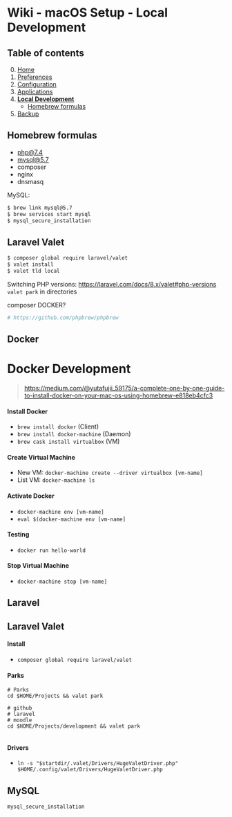 # Wiki - macOS Setup - Local Development

## Table of contents
0. [Home](https://github.com/bartdenhoed/wiki/blob/master/macos-setup/0-home.md)
1. [Preferences](https://github.com/bartdenhoed/wiki/blob/master/macos-setup/1-preferences.md)
2. [Configuration](https://github.com/bartdenhoed/wiki/blob/master/macos-setup/2-configuration.md)
3. [Applications](https://github.com/bartdenhoed/wiki/blob/master/macos-setup/3-applications.md)
4. [**Local Development**](https://github.com/bartdenhoed/wiki/blob/master/macos-setup/4-local-development.md)
    * [Homebrew formulas](#homebrew-formulas)
5. [Backup](https://github.com/bartdenhoed/wiki/blob/master/macos-setup/5-backup.md)


## Homebrew formulas
* php@7.4
* mysql@5.7
* composer
* nginx
* dnsmasq

MySQL:
```bash
$ brew link mysql@5.7
$ brew services start mysql
$ mysql_secure_installation

```


## Laravel Valet
```bash
$ composer global require laravel/valet
$ valet install
$ valet tld local
```

Switching PHP versions: https://laravel.com/docs/8.x/valet#php-versions
`valet park` in directories



composer
DOCKER?

```bash
# https://github.com/phpbrew/phpbrew
```


## Docker
# Docker Development

> https://medium.com/@yutafujii_59175/a-complete-one-by-one-guide-to-install-docker-on-your-mac-os-using-homebrew-e818eb4cfc3

#### Install Docker
* `brew install docker` (Client)
* `brew install docker-machine` (Daemon)
* `brew cask install virtualbox` (VM)

#### Create Virtual Machine
* New VM: `docker-machine create --driver virtualbox [vm-name]`
* List VM: `docker-machine ls`

#### Activate Docker
* `docker-machine env [vm-name]`
* `eval $(docker-machine env [vm-name]`

#### Testing
* `docker run hello-world`

#### Stop Virtual Machine
* `docker-machine stop [vm-name]`



## Laravel


## Laravel Valet
#### Install
* `composer global require laravel/valet`

#### Parks
```
# Parks
cd $HOME/Projects && valet park

# github
# laravel
# moodle
cd $HOME/Projects/development && valet park


```

#### Drivers
* `ln -s "$startdir/.valet/Drivers/HugeValetDriver.php" $HOME/.config/valet/Drivers/HugeValetDriver.php`

## MySQL

`mysql_secure_installation`
